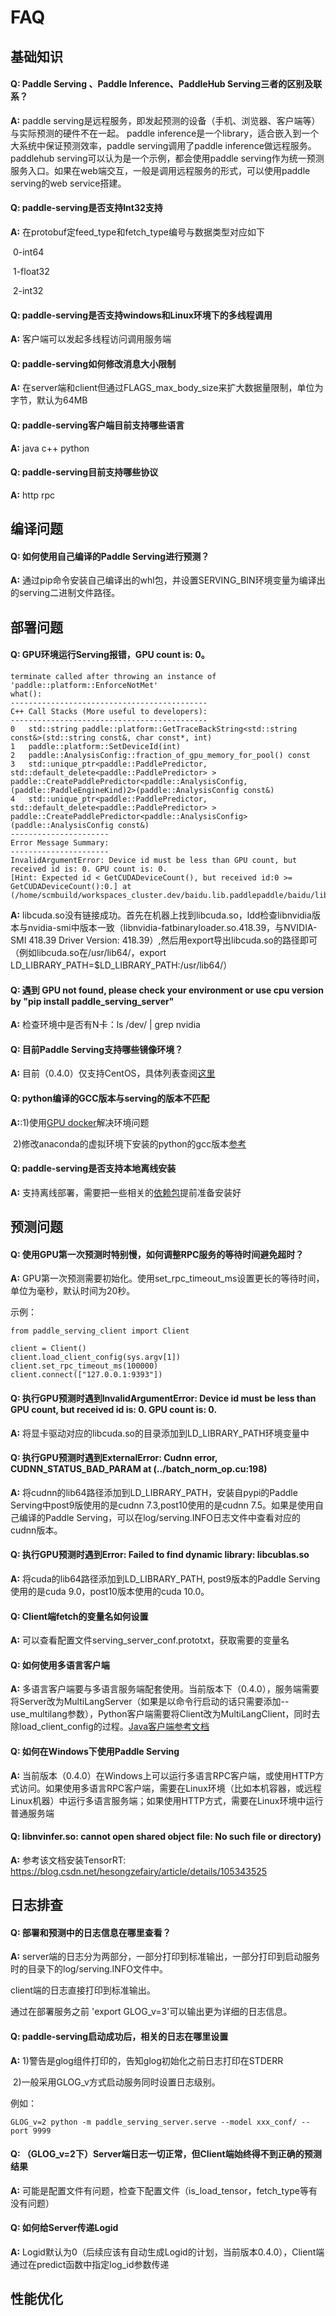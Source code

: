 # FAQ



## 基础知识

#### Q: Paddle Serving 、Paddle Inference、PaddleHub Serving三者的区别及联系？

**A:** paddle serving是远程服务，即发起预测的设备（手机、浏览器、客户端等）与实际预测的硬件不在一起。	paddle inference是一个library，适合嵌入到一个大系统中保证预测效率，paddle serving调用了paddle       inference做远程服务。paddlehub serving可以认为是一个示例，都会使用paddle serving作为统一预测服务入口。如果在web端交互，一般是调用远程服务的形式，可以使用paddle serving的web service搭建。

#### Q: paddle-serving是否支持Int32支持

**A:** 在protobuf定feed_type和fetch_type编号与数据类型对应如下

​     0-int64

​	  1-float32

​	  2-int32

#### Q: paddle-serving是否支持windows和Linux环境下的多线程调用 

**A:** 客户端可以发起多线程访问调用服务端 

#### Q: paddle-serving如何修改消息大小限制

**A:** 在server端和client但通过FLAGS_max_body_size来扩大数据量限制，单位为字节，默认为64MB

#### Q: paddle-serving客户端目前支持哪些语言

**A:** java c++ python 

#### Q: paddle-serving目前支持哪些协议

**A:** http rpc 


## 编译问题

#### Q: 如何使用自己编译的Paddle Serving进行预测？

**A:** 通过pip命令安装自己编译出的whl包，并设置SERVING_BIN环境变量为编译出的serving二进制文件路径。



## 部署问题

#### Q: GPU环境运行Serving报错，GPU count is: 0。

```
terminate called after throwing an instance of 'paddle::platform::EnforceNotMet'
what():
--------------------------------------------
C++ Call Stacks (More useful to developers):
--------------------------------------------
0   std::string paddle::platform::GetTraceBackString<std::string const&>(std::string const&, char const*, int)
1   paddle::platform::SetDeviceId(int)
2   paddle::AnalysisConfig::fraction_of_gpu_memory_for_pool() const
3   std::unique_ptr<paddle::PaddlePredictor, std::default_delete<paddle::PaddlePredictor> > paddle::CreatePaddlePredictor<paddle::AnalysisConfig, (paddle::PaddleEngineKind)2>(paddle::AnalysisConfig const&)
4   std::unique_ptr<paddle::PaddlePredictor, std::default_delete<paddle::PaddlePredictor> > paddle::CreatePaddlePredictor<paddle::AnalysisConfig>(paddle::AnalysisConfig const&)
----------------------
Error Message Summary:
----------------------
InvalidArgumentError: Device id must be less than GPU count, but received id is: 0. GPU count is: 0.
[Hint: Expected id < GetCUDADeviceCount(), but received id:0 >= GetCUDADeviceCount():0.] at (/home/scmbuild/workspaces_cluster.dev/baidu.lib.paddlepaddle/baidu/lib/paddlepaddle/Paddle/paddle/fluid/platform/gpu_info.cc:211)
```

**A:** libcuda.so没有链接成功。首先在机器上找到libcuda.so，ldd检查libnvidia版本与nvidia-smi中版本一致（libnvidia-fatbinaryloader.so.418.39，与NVIDIA-SMI 418.39 Driver Version: 418.39）,然后用export导出libcuda.so的路径即可（例如libcuda.so在/usr/lib64/，export LD_LIBRARY_PATH=$LD_LIBRARY_PATH:/usr/lib64/）

#### Q: 遇到 GPU not found, please check your environment or use cpu version by "pip install paddle_serving_server"

**A:** 检查环境中是否有N卡：ls /dev/ | grep nvidia

#### Q: 目前Paddle Serving支持哪些镜像环境？

**A:** 目前（0.4.0）仅支持CentOS，具体列表查阅[这里](https://github.com/PaddlePaddle/Serving/blob/develop/doc/DOCKER_IMAGES.md)

#### Q: python编译的GCC版本与serving的版本不匹配

**A:**:1)使用[GPU docker](https://github.com/PaddlePaddle/Serving/blob/develop/doc/RUN_IN_DOCKER.md#gpunvidia-docker)解决环境问题

​	   2)修改anaconda的虚拟环境下安装的python的gcc版本[参考](https://www.jianshu.com/p/c498b3d86f77) 

#### Q: paddle-serving是否支持本地离线安装 

**A:** 支持离线部署，需要把一些相关的[依赖包](https://github.com/PaddlePaddle/Serving/blob/develop/doc/COMPILE.md)提前准备安装好

## 预测问题

#### Q: 使用GPU第一次预测时特别慢，如何调整RPC服务的等待时间避免超时？ 

**A:** GPU第一次预测需要初始化。使用set_rpc_timeout_ms设置更长的等待时间，单位为毫秒，默认时间为20秒。

示例：

```
from paddle_serving_client import Client

client = Client()
client.load_client_config(sys.argv[1])
client.set_rpc_timeout_ms(100000)
client.connect(["127.0.0.1:9393"])
```

#### Q: 执行GPU预测时遇到InvalidArgumentError: Device id must be less than GPU count, but received id is: 0. GPU count is: 0.

**A:** 将显卡驱动对应的libcuda.so的目录添加到LD_LIBRARY_PATH环境变量中

#### Q: 执行GPU预测时遇到ExternalError: Cudnn error, CUDNN_STATUS_BAD_PARAM at (../batch_norm_op.cu:198)

**A:** 将cudnn的lib64路径添加到LD_LIBRARY_PATH，安装自pypi的Paddle Serving中post9版使用的是cudnn 7.3,post10使用的是cudnn 7.5。如果是使用自己编译的Paddle Serving，可以在log/serving.INFO日志文件中查看对应的cudnn版本。

#### Q: 执行GPU预测时遇到Error: Failed to find dynamic library: libcublas.so

**A:** 将cuda的lib64路径添加到LD_LIBRARY_PATH, post9版本的Paddle Serving使用的是cuda 9.0，post10版本使用的cuda 10.0。

#### Q: Client端fetch的变量名如何设置

**A:** 可以查看配置文件serving_server_conf.prototxt，获取需要的变量名

#### Q: 如何使用多语言客户端

**A:** 多语言客户端要与多语言服务端配套使用。当前版本下（0.4.0），服务端需要将Server改为MultiLangServer（如果是以命令行启动的话只需要添加--use_multilang参数），Python客户端需要将Client改为MultiLangClient，同时去除load_client_config的过程。[Java客户端参考文档](https://github.com/PaddlePaddle/Serving/blob/develop/doc/JAVA_SDK_CN.md)

#### Q: 如何在Windows下使用Paddle Serving

**A:** 当前版本（0.4.0）在Windows上可以运行多语言RPC客户端，或使用HTTP方式访问。如果使用多语言RPC客户端，需要在Linux环境（比如本机容器，或远程Linux机器）中运行多语言服务端；如果使用HTTP方式，需要在Linux环境中运行普通服务端

#### Q: libnvinfer.so: cannot open shared object file: No such file or directory)

 **A:** 参考该文档安装TensorRT: https://blog.csdn.net/hesongzefairy/article/details/105343525



## 日志排查

#### Q: 部署和预测中的日志信息在哪里查看？

**A:** server端的日志分为两部分，一部分打印到标准输出，一部分打印到启动服务时的目录下的log/serving.INFO文件中。

client端的日志直接打印到标准输出。

通过在部署服务之前 'export  GLOG_v=3'可以输出更为详细的日志信息。

#### Q: paddle-serving启动成功后，相关的日志在哪里设置

**A:** 1)警告是glog组件打印的，告知glog初始化之前日志打印在STDERR

​	   2)一般采用GLOG_v方式启动服务同时设置日志级别。

例如：
```
GLOG_v=2 python -m paddle_serving_server.serve --model xxx_conf/ --port 9999 
```



#### Q: （GLOG_v=2下）Server端日志一切正常，但Client端始终得不到正确的预测结果

**A:** 可能是配置文件有问题，检查下配置文件（is_load_tensor，fetch_type等有没有问题）

#### Q: 如何给Server传递Logid

**A:** Logid默认为0（后续应该有自动生成Logid的计划，当前版本0.4.0），Client端通过在predict函数中指定log_id参数传递



## 性能优化

